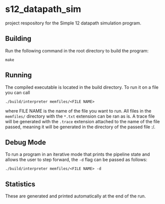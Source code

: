 # s12_datapath_sim

project respository for the Simple 12 datapath simulation program.

## Building

Run the following command in the root directory to build the program:
```
make
```

## Running

The compiled executable is located in the build directory.
To run it on a file you can call
```
./build/interpreter memfiles/<FILE NAME>
```
where FILE NAME is the name of the file you want to run. All files 
in the ``memfiles/`` directory with the ``*.txt`` extension can
be ran as is. A trace file will be generated with the ``.trace``
extension attached to the name of the file passed, meaning it
will be generated in the directory of the passed file :/.

## Debug Mode

To run a program in an iterative mode that prints the pipeline
state and allows the user to step forward, the ``-d`` flag
can be passed as follows:
```
./build/interpreter memfiles/<FILE NAME> -d
``` 

## Statistics

These are generated and printed automatically at the end of the run.
